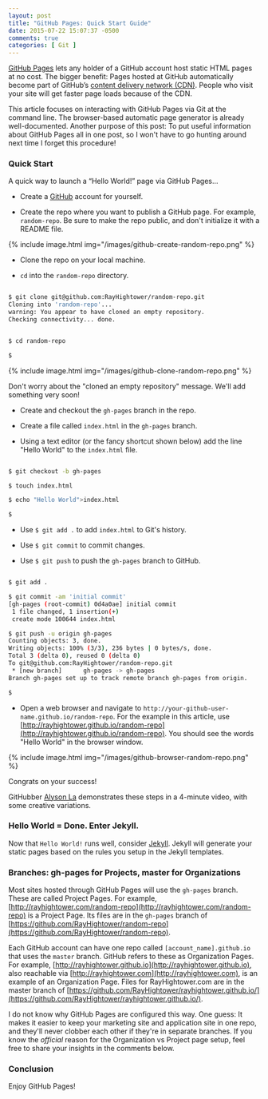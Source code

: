 ```yaml
---
layout: post
title: "GitHub Pages: Quick Start Guide"
date: 2015-07-22 15:07:37 -0500
comments: true
categories: [ Git ]
---
```

[GitHub Pages](https://pages.github.com/) lets any holder of a GitHub account host static HTML pages at no cost. The bigger benefit: Pages hosted at GitHub automatically become part of GitHub’s [content delivery network (CDN)](https://en.wikipedia.org/wiki/Content_delivery_network). People who visit your site will get faster page loads because of the CDN.

This article focuses on interacting with GitHub Pages via Git at the command line. The browser-based automatic page generator is already well-documented. Another purpose of this post: To put useful information about GitHub Pages all in one post, so I won't have to go hunting around next time I forget this procedure!

<!--more-->

### Quick Start

A quick way to launch a “Hello World!” page via GitHub Pages...

* Create a [GitHub](http://github.com) account for yourself.

* Create the repo where you want to publish a GitHub page. For example, `random-repo`. Be sure to make the repo public, and don't initialize it with a README file.

{% include image.html img="/images/github-create-random-repo.png" %}

* Clone the repo on your local machine.

* `cd` into the `random-repo` directory.

``` bash

$ git clone git@github.com:RayHightower/random-repo.git
Cloning into 'random-repo'...
warning: You appear to have cloned an empty repository.
Checking connectivity... done.


$ cd random-repo

$ 


```

{% include image.html img="/images/github-clone-random-repo.png" %}

Don't worry about the "cloned an empty repository" message. We'll add something very soon!

* Create and checkout the `gh-pages` branch in the repo.

* Create a file called `index.html` in the `gh-pages` branch.

* Using a text editor (or the fancy shortcut shown below) add the line "Hello World" to the `index.html` file.

``` bash

$ git checkout -b gh-pages

$ touch index.html

$ echo "Hello World">index.html

$ 

```

* Use `$ git add .` to add `index.html` to Git's history.

* Use `$ git commit` to commit changes.

* Use `$ git push` to push the `gh-pages` branch to GitHub.

``` bash

$ git add .

$ git commit -am 'initial commit'
[gh-pages (root-commit) 0d4a0ae] initial commit
 1 file changed, 1 insertion(+)
 create mode 100644 index.html

$ git push -u origin gh-pages
Counting objects: 3, done.
Writing objects: 100% (3/3), 236 bytes | 0 bytes/s, done.
Total 3 (delta 0), reused 0 (delta 0)
To git@github.com:RayHightower/random-repo.git
 * [new branch]      gh-pages -> gh-pages
Branch gh-pages set up to track remote branch gh-pages from origin.

$ 

```

* Open a web browser and navigate to `http://your-github-user-name.github.io/random-repo`. For the example in this article, use [http://rayhightower.github.io/random-repo](http://rayhightower.github.io/random-repo). You should see the words "Hello World" in the browser window. 

{% include image.html img="/images/github-browser-random-repo.png" %}

Congrats on your success!

GitHubber [Alyson La](https://www.youtube.com/watch?v=rRGrT0wsJxI&index=7&list=PLOnWKC1gI_ONnIjU_sQVsIGFWT06Kd3In) demonstrates these steps in a 4-minute video, with some creative variations.

### Hello World = Done. Enter Jekyll.

Now that `Hello World!` runs well, consider [Jekyll](/blog/2015/06/24/getting-started-with-jekyll/). Jekyll will generate your static pages based on the rules you setup in the Jekyll templates.

### Branches: gh-pages for Projects, master for Organizations

Most sites hosted through GitHub Pages will use the `gh-pages` branch. These are called Project Pages. For example, [http://rayhightower.com/random-repo](http://rayhightower.com/random-repo) is a Project Page. Its files are in the `gh-pages` branch of [https://github.com/RayHightower/random-repo](https://github.com/RayHightower/random-repo).

Each GitHub account can have one repo called `[account_name].github.io` that uses the `master` branch. GitHub refers to these as Organization Pages. For example, [http://rayhightower.github.io](http://rayhightower.github.io), also reachable via [http://rayhightower.com](http://rayhightower.com), is an example of an Organization Page. Files for RayHightower.com are in the master branch of [https://github.com/RayHightower/rayhightower.github.io/](https://github.com/RayHightower/rayhightower.github.io/).

I do not know why GitHub Pages are configured this way. One guess: It makes it easier to keep your marketing site and application site in one repo, and they'll never clobber each other if they're in separate branches. If you know the _official_ reason for the Organization vs Project page setup, feel free to share your insights in the comments below.

### Conclusion

Enjoy GitHub Pages!
